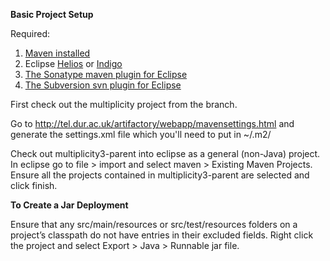 **Basic Project Setup**

Required:
  1. [Maven installed](http://maven.apache.org/)
  1. Eclipse [Helios](http://www.eclipse.org/downloads/packages/eclipse-ide-java-developers/heliossr2) or [Indigo](http://www.eclipse.org/downloads/packages/eclipse-ide-java-developers/indigosr1)
  1. [The Sonatype maven plugin for Eclipse](http://eclipse.org/m2e/)
  1. [The Subversion svn plugin for Eclipse](http://www.eclipse.org/subversive/downloads.php)

First check out the multiplicity project from the branch.

Go to http://tel.dur.ac.uk/artifactory/webapp/mavensettings.html and generate the settings.xml file which you'll need to put in ~/.m2/

Check out multiplicity3-parent into eclipse as a general (non-Java) project.  In eclipse go to file > import and select maven > Existing Maven Projects.  Ensure all the projects contained in multiplicity3-parent are selected and click finish.


**To Create a Jar Deployment**

Ensure that any src/main/resources or src/test/resources folders on a project’s classpath do not have entries in their excluded fields. Right click the project and select Export > Java > Runnable jar file.